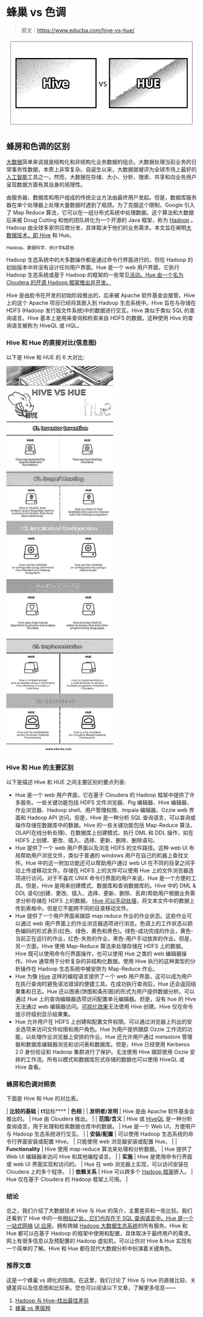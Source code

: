 # 蜂巢 vs 色调

> 原文：<https://www.educba.com/hive-vs-hue/>

![Hive vs HUE](img/e9e70a4bd3049f883686085730c51e5f.png)



## 蜂房和色调的区别

[大数据](https://www.educba.com/big-data-vs-data-science/)简单来说就是结构化和非结构化业务数据的组合。大数据处理当前业务的日常事务性数据，本质上非常复杂。自诞生以来，大数据就被评为全球市场上最好的[人工智能](https://www.educba.com/artificial-intelligence-tools-applications/)工具之一。然而，大数据在存储、大小、分析、搜索、共享和向业务用户呈现数据方面有其自身的局限性。

由服务器、数据库和用户组成的传统企业方法由最终用户发起。但是，数据库服务器在单个处理器上处理大量数据时遇到了瓶颈。为了克服这个限制，Google 引入了 Map Reduce 算法，它可以在一组分布式系统中处理数据。这个算法和大数据后来被 Doug Cutting 和他的团队转化为一个开源的 Java 框架，称为 [Hadoop](https://www.educba.com/hadoop-vs-hive/) 。Hadoop 由全球多家供应商分发，具体取决于他们的业务需求。本文旨在阐明[大数据技术，即 Hive](https://www.educba.com/hive-installation/) 和 Hue。

<small>Hadoop、数据科学、统计学&其他</small>

Hadoop 生态系统中的大多数操作都是通过命令行界面进行的，但在 Hadoop 的初始版本中并没有设计任何用户界面。Hue 是一个 web 用户界面，它执行 Hadoop 生态系统或基于 Hadoop 的框架的一些常见[活动。Hue 由一个名为 Cloudera 的开源 Hadoop 框架推出并开发。](https://www.educba.com/hadoop-ecosystem/)

Hive 是由脸书在开发的初始阶段推出的，后来被 Apache 软件基金会接管。Hive 上的这个 Apache 项目已经将其嵌入到 Hadoop 生态系统中。Hive 旨在与存储在 HDFS (Hadoop 发行版文件系统)中的数据进行交互。Hive 类似于类似 SQL 的查询语言。Hive 基本上是用来查询和检索来自 HDFS 的数据。这种使用 Hive 的查询语言被称为 HiveQL 或 HQL。

### Hive 和 Hue 的直接对比(信息图)

以下是 Hive 和 HUE 的 6 大对比:

![HIVE VS HUE Infographics](img/d77a7423b5d2fdcc7b37e43a0e40f467.png)



### Hive 和 Hue 的主要区别

以下是描述 Hive 和 HUE 之间主要区别的要点列表:

*   Hue 是一个 web 用户界面，它在基于 Cloudera 的 Hadoop 框架中提供了许多服务。一些关键功能包括 HDFS 文件浏览器、Pig 编辑器、Hive 编辑器、作业浏览器、Hadoop shell、用户管理权限、Impala 编辑器、Ozzie web 界面和 Hadoop API 访问。但是，Hive 是一种分析 SQL 查询语言，可以查询或操作存储在数据库中的数据。Hive 的一些关键功能包括 Map-Reduce 算法、OLAP(在线分析处理)、在数据库上创建模式、执行 DML 和 DDL 操作，如在 HDFS 上创建、更改、插入、选择、更新、删除、删除语句。
*   Hue 提供了一个 web 用户界面以及浏览 HDFS 的文件路径。这种 web UI 布局帮助用户浏览文件，类似于普通的 windows 用户在自己的机器上查找文件。Hue 中的这一附加功能还可以帮助用户通过 web UI 在不同的目录之间手动上传或移动文件。存储在 HDFS 上的文件可以使用 Hue 上的文件浏览器选项进行访问。对于不喜欢 UNIX 命令行界面的用户来说，Hue 是一个方便的工具。但是，Hive 是用来创建模式、数据库和查询数据库的。Hive 中的 DML & DDL 语句(创建、更改、插入、选择、更新、删除、丢弃)帮助用户根据业务需求分析存储在 HDFS 上的数据。 [Hive 可以手动处理](https://www.educba.com/hive-installation/)，将文本文件中的数据上传到表格中。但是它不能跨不同的目录移动文件。
*   Hue 提供了一个用户界面来跟踪 map reduce 作业的作业状态。这些作业可以通过 web 用户界面上的作业浏览器选项进行浏览。色调上的工作状态以颜色编码的形式表示(红色、绿色、黄色和黑色)。绿色-成功完成的作业，黄色-当前正在运行的作业，红色-失败的作业，黑色-用户手动放弃的作业。但是，另一方面，Hive 使用 Map-Reduce 算法来处理存储在 HDFS 上的数据。Hive 既可以使用命令行界面操作，也可以使用 Hue 之类的 web 编辑器操作。Hive 通常用于分析复杂的非结构化数据。使用 Hive 执行的这种类型的分析操作在 Hadoop 生态系统中被安排为 Map-Reduce 作业。
*   Hue 为像 [Hive](https://www.educba.com/course/hive-concepts-and-managing-data-in-hive/) 这样的编程语言提供了一个 web 用户界面，这可以成为用户在执行查询时避免语法错误的便捷工具。在成功执行查询后，Hue 还会返回结果集和日志。Hue 还以图表(饼图和条形图)的形式为用户提供数据分析。可以通过 Hue 上的查询编辑器选项访问配置单元编辑器。但是，没有 hue 的 Hive 无法通过 web 编辑器访问。[可视化效果](https://www.educba.com/data-visualisation-vs-data-analytics/)无法使用 Hive 创建。Hive 仅在命令提示符级别显示结果集。
*   Hue 允许用户在 HDFS 上创建和配置文件权限。可以通过浏览器上列出的安全选项来访问文件权限和用户角色。Hue 为用户提供跟踪 Ozzie 工作流的功能，以处理作业浏览器上安排的作业。Hue 还允许用户通过 metastore 管理器和数据库编辑器浏览和访问表和数据库。但是，Hive 已经使用 Kerberos 2.0 身份验证和 Hadoop 集群进行了保护。无法使用 Hive 跟踪使用 Ozzie 安排的工作流。所有以模式和数据库形式存储的数据也可以使用 HiveQL 或 Hive 查看。

### 蜂房和色调对照表

下面是 Hive 和 Hue 的对比表。

| **比较的基础** | **t1**鼠标**** | **色相** |
| **发明者/发明** | Hive 是由 Apache 软件基金会推出的。 | Hue 由 Cloudera 推出。 |
| **范围/含义** | Hive 或 [HiveQL](https://www.educba.com/hiveql/) 是一种分析查询语言，用于处理和检索数据仓库中的数据。 | Hue 是一个 Web UI，方便用户与 Hadoop 生态系统进行交互。 |
| **安装/配置** | 可以使用 Hadoop 生态系统的命令行界面安装或配置 Hive。 | 只能使用 web 浏览器安装或配置 Hue。 |
| **Functionality** | Hive 使用 map-reduce 算法来处理和分析数据。 | Hue 提供了 Web UI 编辑器来访问 Hive 和其他编程语言。 |
| **实施** | Hive 是使用命令行界面或 web UI 界面实现和访问的。 | Hue 在 web 浏览器上实现，可以访问安装在 Cloudera 上的多个程序。 |
| **依赖关系** | Hive 可以跨多个 [Hadoop 框架](https://www.educba.com/hadoop-framework/)嵌入。 | Hue 仅在基于 Cloudera 的 Hadoop 框架上可用。 |

### 结论

总之，我们介绍了大数据技术 Hive 与 Hue 的简介、主要差异和一些比较。我们还看到了 Hive 中的一些[相似之处，它们也存在于 SQL 查询语言中。Hue 是一个一站式网络](https://www.educba.com/what-is-a-hive/) [UI 应用](https://www.educba.com/ui-design-tools/)，拥有跨越 [Hadoop 大数据生态系统](https://www.educba.com/hadoop-ecosystem/)的所有服务。Hive 和 Hue 都可以在基于 Hadoop 的框架中使用和配置，具体取决于最终用户的需求。网上有很多信息以及预配置的 Hadoop 虚拟机，可以让你对 Hive & Hue 实现有一个简单的了解。Hive 和 Hue 都在现代大数据分析中扮演着关键角色。

### 推荐文章

这是一个蜂巢 vs 顺化的指南。在这里，我们讨论了 Hive 与 Hue 的直接比较、关键差异以及信息图和比较表。您也可以阅读以下文章，了解更多信息——

1.  [Hadoop 与 Hive–找出最佳差异](https://www.educba.com/hadoop-vs-hive/)
2.  [蜂巢 vs 黑斑羚](https://www.educba.com/hive-vs-impala/)





